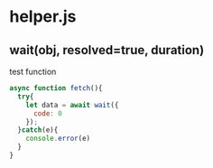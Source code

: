 # helper.js

## wait(obj, resolved=true, duration)
test function

```js
async function fetch(){
  try{
    let data = await wait({
      code: 0
    });
  }catch(e){
    console.error(e)  
  }
}
```
